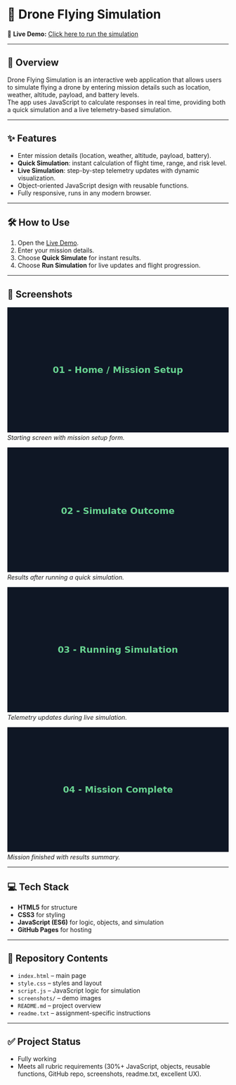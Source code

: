 # 🚀 Drone Flying Simulation

🔗 **Live Demo:** [Click here to run the simulation](https://Mcluster369.github.io/drone-flying-simulation/)

---

## 📌 Overview
Drone Flying Simulation is an interactive web application that allows users to simulate flying a drone by entering mission details such as location, weather, altitude, payload, and battery levels.  
The app uses JavaScript to calculate responses in real time, providing both a quick simulation and a live telemetry-based simulation.

---

## ✨ Features
- Enter mission details (location, weather, altitude, payload, battery).  
- **Quick Simulation**: instant calculation of flight time, range, and risk level.  
- **Live Simulation**: step-by-step telemetry updates with dynamic visualization.  
- Object-oriented JavaScript design with reusable functions.  
- Fully responsive, runs in any modern browser.  

---

## 🛠️ How to Use
1. Open the [Live Demo](https://Mcluster369.github.io/drone-flying-simulation/).  
2. Enter your mission details.  
3. Choose **Quick Simulate** for instant results.  
4. Choose **Run Simulation** for live updates and flight progression.  

---

## 📸 Screenshots
![Home Screen](screenshots/01-home.png)  
*Starting screen with mission setup form.*

![Quick Simulation](screenshots/02-simulated.png)  
*Results after running a quick simulation.*

![Live Simulation Running](screenshots/03-running.png)  
*Telemetry updates during live simulation.*

![Simulation Complete](screenshots/04-complete.png)  
*Mission finished with results summary.*

---

## 💻 Tech Stack
- **HTML5** for structure  
- **CSS3** for styling  
- **JavaScript (ES6)** for logic, objects, and simulation  
- **GitHub Pages** for hosting  

---

## 📂 Repository Contents
- `index.html` – main page  
- `style.css` – styles and layout  
- `script.js` – JavaScript logic for simulation  
- `screenshots/` – demo images  
- `README.md` – project overview  
- `readme.txt` – assignment-specific instructions  

---

## ✅ Project Status
- Fully working  
- Meets all rubric requirements (30%+ JavaScript, objects, reusable functions, GitHub repo, screenshots, readme.txt, excellent UX).  
